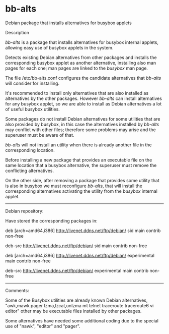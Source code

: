 # bb-alts
Debian package that installs alternatives for busybox applets

Description

*bb-alts* is a package that installs alternatives for busybox 
internal applets, allowing easy use of busybox applets in the system.

Detects existing Debian alternatives from other packages and installs 
the corresponding busybox applet as another alternative, installing 
also man pages for each one; man pages are linked to the *busybox* 
man page.

The file /etc/bb-alts.conf configures the candidate alternatives that 
*bb-alts* will consider for installing.

It's recommended to install only alternatives that are also installed 
as alternatives by the other packages. However *bb-alts* can install 
alternatives for any busybox applet, so we are able to install as 
Debian alternatives a lot of useful busybox utilities.

Some packages do not install Debian alternatives for some utilities 
that are also provided by busybox, in this case the alternatives 
installed by *bb-alts* may conflict with other files; 
therefore some problems may arise and the superuser must be aware of 
that.

*bb-alts* will not install an utility when there is already another 
file in the corresponding location.

Before installing a new package that provides an executable file on the 
same location that a busybox alternative, the superuser must remove the 
conflicting alternatives.

On the other side, after removing a package that provides some utility 
that is also in busybox we must reconfigure *bb-alts*, that will 
install the corresponding alternatives activating the utility from the 
*busybox* internal applet.

*****************************************************
Debian repository:

Have stored the corresponding packages in:

deb [arch=amd64,i386] http://livenet.ddns.net/ftp/debian/ sid main contrib non-free

deb-src http://livenet.ddns.net/ftp/debian/ sid main contrib non-free

deb [arch=amd64,i386] http://livenet.ddns.net/ftp/debian/ experimental main contrib non-free

deb-src http://livenet.ddns.net/ftp/debian/ experimental main contrib non-free

*****************************************************
Comments:

Some of the Busybox utilities are already known Debian alternatives,
"awk,mawk pager lzma,lzcat,unlzma mt telnet traceroute traceroute6 vi editor"
other may be executable files installed by other packages.

Some alternatives have needed some additional coding due to the special 
use of "nawk", "editor" and "pager".
